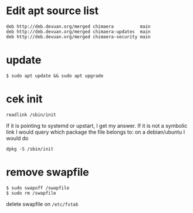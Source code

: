 # Edit apt source list
```
deb http://deb.devuan.org/merged chimaera          main
deb http://deb.devuan.org/merged chimaera-updates  main
deb http://deb.devuan.org/merged chimaera-security main
```
# update
```
$ sudo apt update && sudo apt upgrade
```
# cek init
```
readlink /sbin/init
```
If it is pointing to systemd or upstart, I get my answer. If it is not a symbolic link I would query which package the file belongs to: on a debian/ubuntu I would do
```
dpkg -S /sbin/init
```
# remove swapfile
```
$ sudo swapoff /swapfile
$ sudo rm /swapfile
```
delete swapfile on `/etc/fstab`
